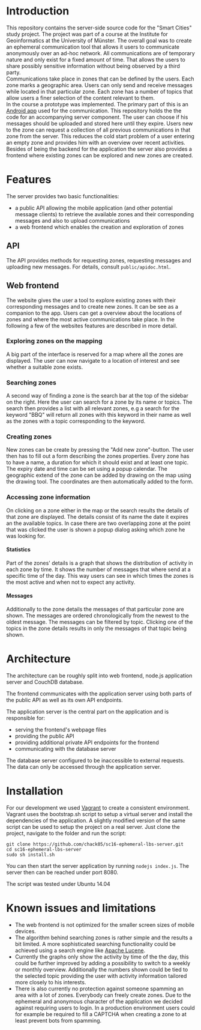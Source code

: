 # Introduction
This repository contains the server-side source code for the "Smart Cities" study project. The project was part of a course at the Institute for Geoinformatics at the University of Münster. The overall goal was to create an ephemeral communication tool that allows it users to communicate anonymously over an ad-hoc network. All communications are of temporary nature and only exist for a fixed amount of time. That allows the users to share possibly sensitive information without being observed by a third party.  
Communications take place in zones that can be defined by the users. Each zone marks a geographic area. Users can only send and receive messages while located in that particular zone. Each zone has a number of topics that allow users a finer selection of the content relevant to them.  
In the course a prototype was implemented. The primary part of this is an [Android app](https://github.com/heinrichloewen/SC-App) used for the communication. This repository holds the the code for an accompanying server component. The user can choose if his messages should be uploaded and stored here until they expire. Users new to the zone can request a collection of all previous communications in that zone from the server. This reduces the cold start problem of a user entering an empty zone and provides him with an overview over recent activities.  
Besides of being the backend for the application the server also provides a frontend where existing zones can be explored and new zones are created.

# Features
The server provides two basic functionalities:
* a public API allowing the mobile application (and other potential message clients) to retrieve the available zones and their corresponding messages and  also to upload communications
* a web frontend which enables the creation and exploration of zones

## API
The API provides methods for requesting zones, requesting messages and uploading new messages. For details, consult `public/apidoc.html`.

## Web frontend

The website gives the user a tool to explore existing zones with their corresponding messages and to create new zones. It can be see as a companion to the app. Users can get a overview about the locations of zones and where the most active communications take place. In the following a few of the websites features are described in more detail.

### Exploring zones on the mapping

A big part of the interface is reserved for a map where all the zones are displayed. The user can now navigate to a location of interest and see whether a suitable zone exists.

### Searching zones

A second way of finding a zone is the search bar at the top of the sidebar on the right. Here the user can search for a zone by its name or topics. The search then provides a list with all relevant zones, e.g a search for the keyword "BBQ" will return all zones with this keyword in their name as well as the zones with a topic corresponding to the keyword.

### Creating zones

New zones can be create by pressing the "Add new zone"-button. The user then has to fill out a form describing the zones properties. Every zone has to have a name, a duration for which it should exist and at least one topic. The expiry date and time can be set using a popup calendar. The geographic extend of the zone can be added by drawing on the map using the drawing tool. The coordinates are then automatically added to the form.

### Accessing zone information

On clicking on a zone either in the map or the search results the details of that zone are displayed. The details consist of its name the date it expires an the available topics. In case there are two overlapping zone at the point that was clicked the user is shown a popup dialog asking which zone he was looking for.

#### Statistics

Part of the zones' details is a graph that shows the distribution of activity in each zone by time. It shows the number of messages that where send at a specific time of the day. This way users can see in which times the zones is the most active and when not to expect any activity.

#### Messages

Additionally to the zone details the messages of that particular zone are shown. The messages are ordered chronologically from the newest to the oldest message. The messages can be filtered by topic. Clicking one of the topics in the zone details results in only the messages of that topic being shown.

# Architecture
The architecture can be roughly split into web frontend, node.js application server and CouchDB database.

The frontend communicates with the application server using both parts of the public API as well as its own API endpoints.

The application server is the central part on the application and is responsible for:

* serving the frontend's webpage files
* providing the public API
* providing additional private API endpoints for the frontend
* communicating with the database server

The database server configured to be inaccessible to external requests. The data can only be accessed through the application server.

# Installation

For our development we used [Vagrant](https://www.vagrantup.com) to create a consistent environment. Vagrant uses the bootstrap.sh script to setup a virtual server and install the dependencies of the application. A slightly modified version of the same script can be used to setup the project on a real server.
Just clone the project, navigate to the folder and run the script:

```
git clone https://github.com/chack05/sc16-ephemeral-lbs-server.git
cd sc16-ephemeral-lbs-server
sudo sh install.sh
```
You can then start the server application by running `nodejs index.js`. The server then can be reached under port 8080.

The script was tested under Ubuntu 14.04

# Known issues and limitations

* The web frontend is not optimized for the smaller screen sizes of mobile devices.
* The algorithm behind searching zones is rather simple and the results a bit limited. A more sophisticated searching functionality could be achieved using a search engine like [Apache Lucene](https://lucene.apache.org/core/).
* Currently the graphs only show the activity by time of the the day, this could be further improved by adding a possibility to switch to a weekly or monthly overview. Additionally the numbers shown could be tied to the selected topic providing the user with activity information tailored more closely to his interests.
* There is also currently no protection against someone spamming an area with a lot of zones. Everybody can freely create zones. Due to the ephemeral and anonymous character of the application we decided against requiring users to login. In a production environment users could for example be required to fill a CAPTCHA when creating a zone to at least prevent bots from spamming.
